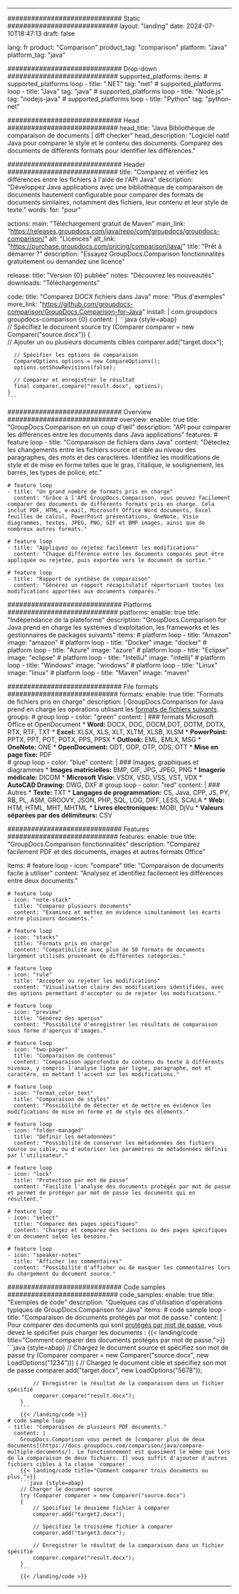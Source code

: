 
---
############################# Static ############################
layout: "landing"
date: 2024-07-10T18:47:13
draft: false

lang: fr
product: "Comparison"
product_tag: "comparison"
platform: "Java"
platform_tag: "java"

############################# Drop-down ############################
supported_platforms:
  items:
    # supported_platforms loop
    - title: ".NET"
      tag: "net"
    # supported_platforms loop
    - title: "Java"
      tag: "java"
    # supported_platforms loop
    - title: "Node.js"
      tag: "nodejs-java"
    # supported_platforms loop
    - title: "Python"
      tag: "python-net"

############################# Head ############################
head_title: "Java Bibliothèque de comparaison de documents | diff checker"
head_description: "Logiciel natif Java pour comparer le style et le contenu des documents. Comparez des documents de différents formats pour identifier les différences."

############################# Header ############################
title: "Comparez et vérifiez les différences entre les fichiers à l'aide de l'API Java"
description: "Développez Java applications avec une bibliothèque de comparaison de documents hautement configurable pour comparer des formats de documents similaires, notamment des fichiers, leur contenu et leur style de texte."
words:
  for: "pour"

actions:
  main: "Téléchargement gratuit de Maven"
  main_link: "https://releases.groupdocs.com/java/repo/com/groupdocs/groupdocs-comparison/"
  alt: "Licences"
  alt_link: "https://purchase.groupdocs.com/pricing/comparison/java/"
  title: "Prêt à démarrer ?"
  description: "Essayez GroupDocs.Comparison fonctionnalités gratuitement ou demandez une licence"

release:
  title: "Version {0} publiée"
  notes: "Découvrez les nouveautés"
  downloads: "Téléchargements"

code:
  title: "Comparez DOCX fichiers dans Java"
  more: "Plus d'exemples"
  more_link: "https://github.com/groupdocs-comparison/GroupDocs.Comparison-for-Java"
  install: |
    <dependency>
      <groupId>com.groupdocs</groupId>
      <artifactId>groupdocs-comparison</artifactId>
      <version>{0}</version>
    </dependency>
  content: |
    ```java {style=abap}  
    // Spécifiez le document source
    try (Comparer comparer = new Comparer("source.docx"))
    {    
      // Ajouter un ou plusieurs documents cibles
      comparer.add("target.docx");

      // Spécifier les options de comparaison
      CompareOptions options = new CompareOptions();
      options.setShowRevisions(false);

      // Comparer et enregistrer le résultat
      final comparer.compare("result.docx", options);
    }    
    ```

############################# Overview ############################
overview:
  enable: true
  title: "GroupDocs.Comparison en un coup d'œil"
  description: "API pour comparer les différences entre les documents dans Java applications"
  features:
    # feature loop
    - title: "Comparaison de fichiers dans Java"
      content: "Détectez les changements entre les fichiers source et cible au niveau des paragraphes, des mots et des caractères. Identifiez les modifications de style et de mise en forme telles que le gras, l'italique, le soulignement, les barrés, les types de police, etc."

    # feature loop
    - title: "Un grand nombre de formats pris en charge"
      content: "Grâce à l'API GroupDocs.Comparison, vous pouvez facilement comparer des documents de différents formats pris en charge. Cela inclut PDF, HTML, e-mail, Microsoft Office Word documents, Excel feuilles de calcul, PowerPoint présentations, OneNote, Visio diagrammes, textes, JPEG, PNG, GIF et BMP images, ainsi que de nombreux autres formats."

    # feature loop
    - title: "Appliquez ou rejetez facilement les modifications"
      content: "Chaque différence entre les documents comparés peut être appliquée ou rejetée, puis exportée vers le document de sortie."

    # feature loop
    - title: "Rapport de synthèse de comparaison"
      content: "Générez un rapport récapitulatif répertoriant toutes les modifications apportées aux documents comparés."

############################# Platforms ############################
platforms:
  enable: true
  title: "Indépendance de la plateforme"
  description: "GroupDocs.Comparison for Java prend en charge les systèmes d'exploitation, les frameworks et les gestionnaires de packages suivants"
  items:
    # platform loop
    - title: "Amazon"
      image: "amazon"
    # platform loop
    - title: "Docker"
      image: "docker"
    # platform loop
    - title: "Azure"
      image: "azure"
    # platform loop
    - title: "Eclipse"
      image: "eclipse"
    # platform loop
    - title: "IntelliJ"
      image: "intellij"
    # platform loop
    - title: "Windows"
      image: "windows"
    # platform loop
    - title: "Linux"
      image: "linux"
    # platform loop
    - title: "Maven"
      image: "maven"

############################# File formats ############################
formats:
  enable: true
  title: "Formats de fichiers pris en charge"
  description: |
    GroupDocs.Comparison for Java prend en charge les opérations utilisant les [formats de fichiers suivants](https://docs.groupdocs.com/comparison/java/supported-document-formats/).
  groups:
    # group loop
    - color: "green"
      content: |
        ### formats Microsoft Office et OpenDocument
        * **Word:** DOCX, DOC, DOCM,DOT, DOTM, DOTX, RTX, RTF, TXT
        * **Excel:** XLSX, XLS, XLT, XLTM, XLSB, XLSM
        * **PowerPoint:** PPTX, PPT, POT, POTX, PPS, PPSX
        * **Outlook:** EML, EMLX, MSG
        * **OneNote:** ONE
        * **OpenDocument:** ODT, ODP, OTP, ODS, OTT
        * **Mise en page fixe:** PDF        
    # group loop
    - color: "blue"
      content: |
        ### Images, graphiques et diagrammes
        * **Images matricielles:** BMP, GIF, JPG, JPEG, PNG
        * **Imagerie médicale:** DICOM
        * **Microsoft Visio:** VSDX, VSD, VSS, VST, VDX
        * **AutoCAD Drawing:** DWG, DXF
      # group loop
    - color: "red"
      content: |
        ### Autres
        * **Texte:** TXT
        * **Langages de programmation:** CS, Java, CPP, JS, PY, RB, PL, ASM, GROOVY, JSON, PHP, SQL, LOG, DIFF, LESS, SCALA
        * **Web:** HTM, HTML, MHT, MHTML
        * **Livres électroniques:** MOBI, DjVu
        * **Valeurs séparées par des délimiteurs:** CSV

############################# Features ############################
features:
  enable: true
  title: "GroupDocs.Comparison fonctionnalités"
  description: "Comparez facilement PDF et des documents, images et autres formats Office"

  items:
    # feature loop
    - icon: "compare"
      title: "Comparaison de documents facile à utiliser"
      content: "Analysez et identifiez facilement les différences entre deux documents."

    # feature loop
    - icon: "note-stack"
      title: "Comparez plusieurs documents"
      content: "Examinez et mettez en évidence simultanément les écarts entre plusieurs documents."

    # feature loop
    - icon: "stacks"
      title: "Formats pris en charge"
      content: "Compatibilité avec plus de 50 formats de documents largement utilisés provenant de différentes catégories."

    # feature loop
    - icon: "rule"
      title: "Accepter ou rejeter les modifications"
      content: "Visualisation claire des modifications identifiées, avec des options permettant d'accepter ou de rejeter les modifications."

    # feature loop
    - icon: "preview"
      title: "Générez des aperçus"
      content: "Possibilité d'enregistrer les résultats de comparaison sous forme d'aperçus d'images."

    # feature loop
    - icon: "two-pager"
      title: "Comparaison de contenus"
      content: "Comparaison approfondie du contenu du texte à différents niveaux, y compris l'analyse ligne par ligne, paragraphe, mot et caractère, en mettant l'accent sur les modifications."

    # feature loop
    - icon: "format_color_text"
      title: "Comparaison de styles"
      content: "Possibilité de détecter et de mettre en évidence les modifications de mise en forme et de style des éléments."

    # feature loop
    - icon: "folder-managed"
      title: "Définir les métadonnées"
      content: "Possibilité de conserver les métadonnées des fichiers source ou cible, ou d'autoriser les paramètres de métadonnées définis par l'utilisateur."

    # feature loop
    - icon: "lock"
      title: "Protection par mot de passe"
      content: "Facilite l'analyse des documents protégés par mot de passe et permet de protéger par mot de passe les documents qui en résultent."

    # feature loop
    - icon: "select"
      title: "Comparez des pages spécifiques"
      content: "Chargez et comparez des sections ou des pages spécifiques d'un document selon les besoins."

    # feature loop
    - icon: "speaker-notes"
      title: "Afficher les commentaires"
      content: "Possibilité d'afficher ou de masquer les commentaires lors du chargement du document source."

############################# Code samples ############################
code_samples:
  enable: true
  title: "Exemples de code"
  description: "Quelques cas d'utilisation d'opérations typiques de GroupDocs.Comparison for Java"
  items:
    # code sample loop
    - title: "Comparaison de documents protégés par mot de passe."
      content: |
        Pour comparer des documents qui sont [protégés par mot de passe](https://docs.groupdocs.com/comparison/java/load-password-protected-documents/), vous devez le spécifier puis charger les documents :
        {{< landing/code title="Comment comparer des documents protégés par mot de passe.">}}
        ```java {style=abap}
        // Chargez le document source et spécifiez son mot de passe
        try (Comparer comparer = new Comparer("source.docx", new LoadOptions("1234")))
        {
            // Chargez le document cible et spécifiez son mot de passe
            comparer.add("target.docx", new LoadOptions("5678"));
        
            // Enregistrer le résultat de la comparaison dans un fichier spécifié
            comparer.compare("result.docx");
        }
        ```
        {{< /landing/code >}}
    # code sample loop
    - title: "Comparaison de plusieurs PDF documents."
      content: |
        GroupDocs.Comparison vous permet de [comparer plus de deux documents](https://docs.groupdocs.com/comparison/java/compare-multiple-documents/). Le fonctionnement est quasiment le même que lors de la comparaison de deux fichiers. Il vous suffit d'ajouter d'autres fichiers cibles à la classe `comparer`.
        {{< landing/code title="Comment comparer trois documents ou plus.">}}
        ```java {style=abap}   
        // Charger le document source
        try (Comparer comparer = new Comparer("source.docx") 
        {
            // Spécifiez le deuxième fichier à comparer
            comparer.add("target2.docx");

            // Spécifiez le troisième fichier à comparer
            comparer.add("target3.docx");

            // Enregistrer le résultat de la comparaison dans un fichier spécifié
            comparer.compare("result.docx");
        }
        ```
        {{< /landing/code >}}

---

